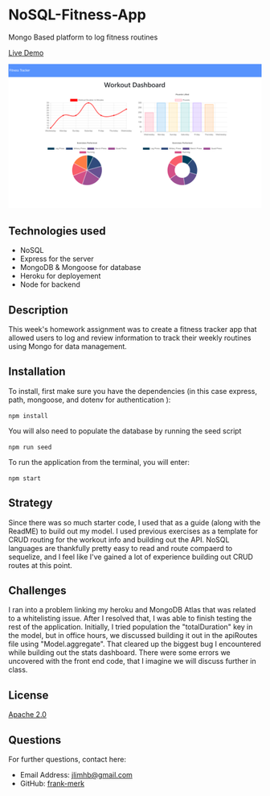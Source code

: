 # NoSQL-Fitness-App
Mongo Based platform to log fitness routines

[Live Demo](https://fitness-app-merk.herokuapp.com/)

![Screenshot](public/assets/FitnessTrackerDashboard.png)



## Technologies used

* NoSQL
* Express for the server
* MongoDB & Mongoose for database
* Heroku for deployement
* Node for backend

## Description

This week's homework assignment was to create a fitness tracker app that allowed users to log and review information to track their weekly routines using Mongo for data management.

  
## Installation

To install, first make sure you have the dependencies (in this case express, path, mongoose, and dotenv for authentication ):

`npm install`

You will also need to populate the database by running the seed script

`npm run seed`

To run the application from the terminal, you will enter:

`npm start`

## Strategy

Since there was so much starter code, I used that as a guide (along with the ReadME) to build out my model. I used previous exercises as a template for CRUD routing for the workout info and building out the API. NoSQL languages are thankfully pretty easy to read and route compaerd to sequelize, and I feel like I've gained a lot of experience building out CRUD routes at this point. 

## Challenges

I ran into a problem linking my heroku and MongoDB Atlas that was related to a whitelisting issue. After I resolved that, I was able to finish testing the rest of the application. Initially, I tried population the "totalDuration" key in the model, but in office hours, we discussed building it out in the apiRoutes file using "Model.aggregate". That cleared up the biggest bug I encountered while building out the stats dashboard. There were some errors we uncovered with the front end code, that I imagine we will discuss further in class.

## License

[Apache 2.0](https://opensource.org/licenses/Apache2.0)

## Questions

For further questions, contact here:
* Email Address: jlimhb@gmail.com
* GitHub: [frank-merk](https://github.com/frank-merk)
